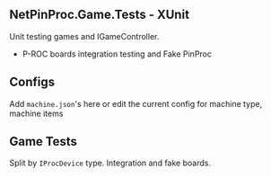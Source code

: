 ﻿## NetPinProc.Game.Tests - XUnit
Unit testing games and IGameController.

- P-ROC boards integration testing and Fake PinProc

## Configs
Add `machine.json`'s here or edit the current config for machine type, machine items

## Game Tests
Split by `IProcDevice` type. Integration and fake boards.